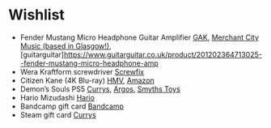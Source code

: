 # Wishlist
- Fender Mustang Micro Headphone Guitar Amplifier [GAK](https://www.gak.co.uk/en/fender-mustang-micro-headphone-guitar-amplifier/942149), [Merchant City Music (based in Glasgow!)](https://www.guitar.co.uk/fender-mustang-micro-headphone-amplifier), [guitarguitar]https://www.guitarguitar.co.uk/product/201202364713025--fender-mustang-micro-headphone-amp
- Wera Kraftform screwdriver [Screwfix](https://www.screwfix.com/p/wera-kraftform-kompakt-interchangeable-screwdriver-set-7-pieces/708hf#product_additional_details_container)
- Citizen Kane (4K Blu-ray) [HMV](https://store.hmv.com/store/film-tv/4k-ultra-hd-blu-ray/citizen-kane), [Amazon](https://www.amazon.co.uk/Citizen-Kane-Anniversary-Collectors-Blu-ray/dp/B09J91C5WK)
- Demon’s Souls PS5 [Currys](https://www.currys.co.uk/gbuk/gaming/console-gaming/games/playstation-demon-s-souls-ps5-10194355-pdt.html), [Argos](https://www.argos.co.uk/product/8328461), [Smyths Toys](https://www.smythstoys.com/uk/en-gb/video-games-and-tablets/playstation-5/playstation-5-games/demon-s-souls-ps5/p/191454)
- Hario Mizudashi [Hario](https://www.hario.co.uk/products/hario-mizudashi-cold-brew-coffee-maker-brown-600ml)
- Bandcamp gift card [Bandcamp](https://bandcamp.com/gift_cards)
- Steam gift card [Currys](https://www.currys.co.uk/products/steam-wallet-card-£20-21776896.html)
